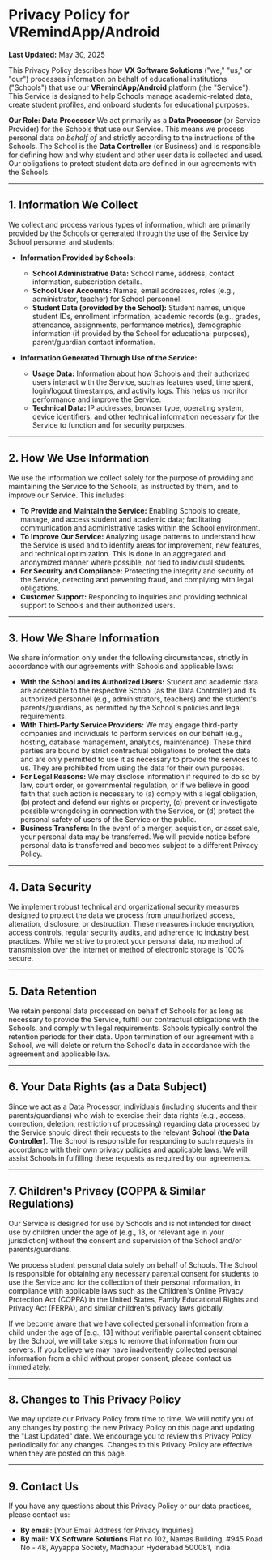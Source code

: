 # Privacy Policy for VRemindApp/Android

**Last Updated:** May 30, 2025

This Privacy Policy describes how **VX Software Solutions** ("we," "us," or "our") processes information on behalf of educational institutions ("Schools") that use our **VRemindApp/Android** platform (the "Service"). This Service is designed to help Schools manage academic-related data, create student profiles, and onboard students for educational purposes.

**Our Role: Data Processor**
We act primarily as a **Data Processor** (or Service Provider) for the Schools that use our Service. This means we process personal data *on behalf of* and strictly according to the instructions of the Schools. The School is the **Data Controller** (or Business) and is responsible for defining how and why student and other user data is collected and used. Our obligations to protect student data are defined in our agreements with the Schools.

---

## 1. Information We Collect

We collect and process various types of information, which are primarily provided by the Schools or generated through the use of the Service by School personnel and students:

* **Information Provided by Schools:**
    * **School Administrative Data:** School name, address, contact information, subscription details.
    * **School User Accounts:** Names, email addresses, roles (e.g., administrator, teacher) for School personnel.
    * **Student Data (provided by the School):** Student names, unique student IDs, enrollment information, academic records (e.g., grades, attendance, assignments, performance metrics), demographic information (if provided by the School for educational purposes), parent/guardian contact information.

* **Information Generated Through Use of the Service:**
    * **Usage Data:** Information about how Schools and their authorized users interact with the Service, such as features used, time spent, login/logout timestamps, and activity logs. This helps us monitor performance and improve the Service.
    * **Technical Data:** IP addresses, browser type, operating system, device identifiers, and other technical information necessary for the Service to function and for security purposes.

---

## 2. How We Use Information

We use the information we collect solely for the purpose of providing and maintaining the Service to the Schools, as instructed by them, and to improve our Service. This includes:

* **To Provide and Maintain the Service:** Enabling Schools to create, manage, and access student and academic data; facilitating communication and administrative tasks within the School environment.
* **To Improve Our Service:** Analyzing usage patterns to understand how the Service is used and to identify areas for improvement, new features, and technical optimization. This is done in an aggregated and anonymized manner where possible, not tied to individual students.
* **For Security and Compliance:** Protecting the integrity and security of the Service, detecting and preventing fraud, and complying with legal obligations.
* **Customer Support:** Responding to inquiries and providing technical support to Schools and their authorized users.

---

## 3. How We Share Information

We share information only under the following circumstances, strictly in accordance with our agreements with Schools and applicable laws:

* **With the School and its Authorized Users:** Student and academic data are accessible to the respective School (as the Data Controller) and its authorized personnel (e.g., administrators, teachers) and the student's parents/guardians, as permitted by the School's policies and legal requirements.
* **With Third-Party Service Providers:** We may engage third-party companies and individuals to perform services on our behalf (e.g., hosting, database management, analytics, maintenance). These third parties are bound by strict contractual obligations to protect the data and are only permitted to use it as necessary to provide the services to us. They are prohibited from using the data for their own purposes.
* **For Legal Reasons:** We may disclose information if required to do so by law, court order, or governmental regulation, or if we believe in good faith that such action is necessary to (a) comply with a legal obligation, (b) protect and defend our rights or property, (c) prevent or investigate possible wrongdoing in connection with the Service, or (d) protect the personal safety of users of the Service or the public.
* **Business Transfers:** In the event of a merger, acquisition, or asset sale, your personal data may be transferred. We will provide notice before personal data is transferred and becomes subject to a different Privacy Policy.

---

## 4. Data Security

We implement robust technical and organizational security measures designed to protect the data we process from unauthorized access, alteration, disclosure, or destruction. These measures include encryption, access controls, regular security audits, and adherence to industry best practices. While we strive to protect your personal data, no method of transmission over the Internet or method of electronic storage is 100% secure.

---

## 5. Data Retention

We retain personal data processed on behalf of Schools for as long as necessary to provide the Service, fulfill our contractual obligations with the Schools, and comply with legal requirements. Schools typically control the retention periods for their data. Upon termination of our agreement with a School, we will delete or return the School's data in accordance with the agreement and applicable law.

---

## 6. Your Data Rights (as a Data Subject)

Since we act as a Data Processor, individuals (including students and their parents/guardians) who wish to exercise their data rights (e.g., access, correction, deletion, restriction of processing) regarding data processed by the Service should direct their requests to the relevant **School (the Data Controller)**. The School is responsible for responding to such requests in accordance with their own privacy policies and applicable laws. We will assist Schools in fulfilling these requests as required by our agreements.

---

## 7. Children's Privacy (COPPA & Similar Regulations)

Our Service is designed for use by Schools and is not intended for direct use by children under the age of [e.g., 13, or relevant age in your jurisdiction] without the consent and supervision of the School and/or parents/guardians.

We process student personal data solely on behalf of Schools. The School is responsible for obtaining any necessary parental consent for students to use the Service and for the collection of their personal information, in compliance with applicable laws such as the Children's Online Privacy Protection Act (COPPA) in the United States, Family Educational Rights and Privacy Act (FERPA), and similar children's privacy laws globally.

If we become aware that we have collected personal information from a child under the age of [e.g., 13] without verifiable parental consent obtained by the School, we will take steps to remove that information from our servers. If you believe we may have inadvertently collected personal information from a child without proper consent, please contact us immediately.

---

## 8. Changes to This Privacy Policy

We may update our Privacy Policy from time to time. We will notify you of any changes by posting the new Privacy Policy on this page and updating the "Last Updated" date. We encourage you to review this Privacy Policy periodically for any changes. Changes to this Privacy Policy are effective when they are posted on this page.

---

## 9. Contact Us

If you have any questions about this Privacy Policy or our data practices, please contact us:

* **By email:** [Your Email Address for Privacy Inquiries]
* **By mail:**
    **VX Software Solutions**
    Flat no 102, Namas Building, #945
    Road No - 48, Ayyappa Society, Madhapur
    Hyderabad 500081, India